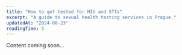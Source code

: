 ```yaml
---
title: "How to get tested for HIV and STIs"
excerpt: "A guide to sexual health testing services in Prague."
updatedAt: "2024-08-23"
readingTime: 5
---
```


Content coming soon...
